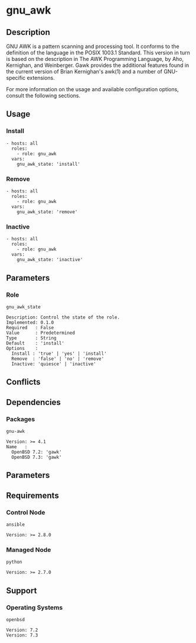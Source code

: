 # gnu_awk

## Description

GNU AWK is a pattern scanning and processing tool. It conforms to the definition
of the language in the POSIX 1003.1 Standard. This version in turn is based on
the description in The AWK Programming Language, by Aho, Kernighan, and
Weinberger. Gawk provides the additional features found in the current version
of Brian Kernighan's awk(1) and a number of GNU-specific extensions.

For more information on the usage and available configuration options,
consult the following sections.

## Usage

### Install

```
- hosts: all
  roles:
    - role: gnu_awk
  vars:
    gnu_awk_state: 'install'
```

### Remove

```
- hosts: all
  roles:
    - role: gnu_awk
  vars:
    gnu_awk_state: 'remove'
```

### Inactive

```
- hosts: all
  roles:
    - role: gnu_awk
  vars:
    gnu_awk_state: 'inactive'
```

## Parameters

### Role

`gnu_awk_state`

    Description: Control the state of the role.
    Implemented: 0.1.0
    Required   : False
    Value      : Predetermined
    Type       : String
    Default    : 'install'
    Options    :
      Install : 'true' | 'yes' | 'install'
      Remove  : 'false' | 'no' | 'remove'
      Inactive: 'quiesce' | 'inactive'

## Conflicts

## Dependencies

### Packages

`gnu-awk`

    Version: >= 4.1
    Name   :
      OpenBSD 7.2: 'gawk'
      OpenBSD 7.3: 'gawk'

## Parameters

## Requirements

### Control Node

`ansible`

    Version: >= 2.8.0

### Managed Node

`python`

    Version: >= 2.7.0

## Support

### Operating Systems

`openbsd`

    Version: 7.2
    Version: 7.3
